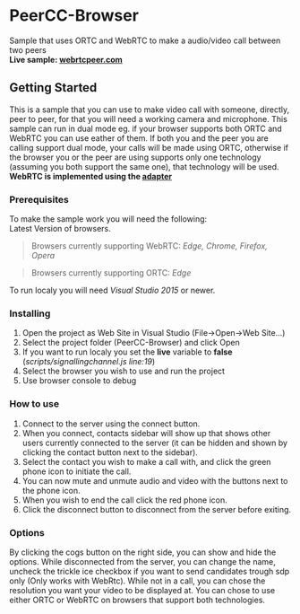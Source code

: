 # PeerCC-Browser

Sample that uses ORTC and WebRTC to make a audio/video call between two peers  <br />
**Live sample: [webrtcpeer.com](https://www.webrtcpeer.com/)**

## Getting Started

This is a sample that you can use to make video call with someone, directly, peer to peer, for that you will need a working camera and microphone.
This sample can run in dual mode eg. if your browser supports both ORTC and WebRTC you can use eather of them.
If both you and the peer you are calling support dual mode, your calls will be made using ORTC, otherwise if the browser you or the peer are using supports only one technology (assuming you both support the same one), that technology will be used.
**WebRTC is implemented using the [adapter](https://github.com/webrtc/adapter)**

### Prerequisites

To make the sample work you will need the following:  
Latest Version of browsers.

>Browsers currently supporting WebRTC:
*Edge, Chrome, Firefox, Opera*

>Browsers currently supporting ORTC:
*Edge*

To run localy you will need *Visual Studio 2015* or newer.  

### Installing

1. Open the project as Web Site in Visual Studio (File->Open->Web Site...)
2. Select the project folder (PeerCC-Browser) and click Open
3. If you want to run localy you set the **live** variable to **false** (*scripts/signallingchannel.js line:19*)
4. Select the browser you wish to use and run the project
5. Use browser console to debug


### How to use

1. Connect to the server using the connect button.
2. When you connect, contacts sidebar will show up that shows other users currently connected to the server (it can be hidden and shown by clicking the contact button next to the sidebar).
3. Select the contact you wish to make a call with, and click the green phone icon to initiate the call.
4. You can now mute and unmute audio and video with the buttons next to the phone icon.
5. When you wish to end the call click the red phone icon.
6. Click the disconnect button to disconnect from the server before exiting.


### Options

By clicking the cogs button on the right side, you can show and hide the options.
While disconnected from the server, you can change the name, uncheck the trickle ice checkbox if you want to send candidates trough sdp only (Only works with WebRtc).
While not in a call, you can chose the resolution you want your video to be displayed at.
You can chose to use either ORTC or WebRTC on browsers that support both technologies.


